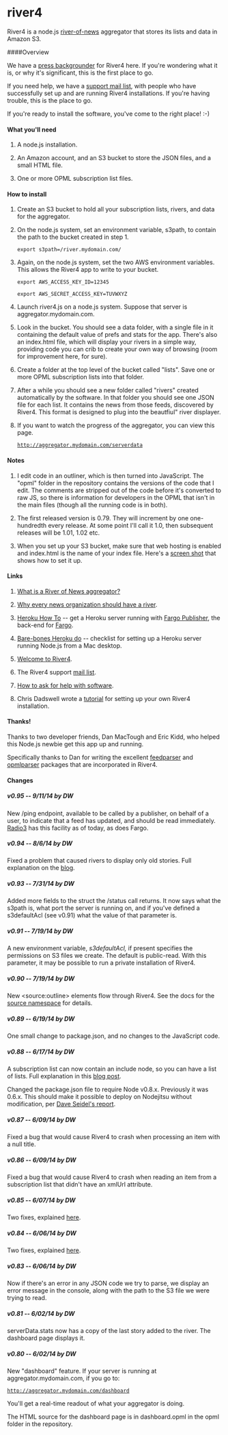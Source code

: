 river4
======

River4 is a node.js <a href="http://scripting.com/2014/06/02/whatIsARiverOfNewsAggregator.html">river-of-news</a> aggregator that stores its lists and data in Amazon S3.

####Overview

We have a <a href="http://river4.smallpict.com/2014/06/04/welcomeToRiver4.html">press backgrounder</a> for River4 here. If you're wondering what it is, or why it's significant, this is the first place to go.

If you need help, we have a <a href="https://groups.google.com/forum/?fromgroups#!forum/river4">support mail list</a>, with people who have successfully set up and are running River4 installations. If you're having trouble, this is the place to go.

If you're ready to install the software, you've come to the right place! :-)

#### What you'll need

1. A node.js installation.

2. An Amazon account, and an S3 bucket to store the JSON files, and a small HTML file.

3. One or more OPML subscription list files.

#### How to install

1. Create an S3 bucket to hold all your subscription lists, rivers, and data for the aggregator. 

2. On the node.js system, set an environment variable, s3path, to contain the path to the bucket created in step 1.

   <code>export s3path=/river.mydomain.com/</code>

3. Again, on the node.js system, set the two AWS environment variables. This allows the River4 app to write to your bucket.

   <code>export AWS_ACCESS_KEY_ID=12345</code>

   <code>export AWS_SECRET_ACCESS_KEY=TUVWXYZ</code>

4. Launch river4.js on a node.js system. Suppose that server is aggregator.mydomain.com.

5. Look in the bucket. You should see a data folder, with a single file in it containing the default value of prefs and stats for the app. There's also an index.html file, which will display your rivers in a simple way, providing code you can crib to create your own way of browsing (room for improvement here, for sure).

6. Create a folder at the top level of the bucket called "lists". Save one or more OPML subscription lists into that folder.

7. After a while you should see a new folder called "rivers" created automatically by the software. In that folder you should see one JSON file for each list. It contains the news from those feeds, discovered by River4. This format is designed to plug into the beautfiul" river displayer. 

8. If you want to watch the progress of the aggregator, you can view this page. 

    <code>http://aggregator.mydomain.com/serverdata</code>

#### Notes

1. I edit code in an outliner, which is then turned into JavaScript. The "opml" folder in the repository contains the versions of the code that I edit. The comments are stripped out of the code before it's converted to raw JS, so there is information for developers in the OPML that isn't in the main files (though all the running code is in both).

2. The first released version is 0.79. They will increment by one one-hundredth every release. At some point I'll call it 1.0, then subsequent releases will be 1.01, 1.02 etc.

3. When you set up your S3 bucket, make sure that web hosting is enabled and index.html is the name of your index file. Here's a <a href="http://static.scripting.com/larryKing/images/2014/06/01/bucketSetup.gif">screen shot</a> that shows how to set it up. 

#### Links

1. <a href="http://scripting.com/2014/06/02/whatIsARiverOfNewsAggregator.html">What is a River of News aggregator?</a>

2. <a href="http://www.niemanlab.org/2012/03/dave-winer-heres-why-every-news-organization-should-have-a-river/">Why every news organization should have a river</a>.

3. <a href="http://scripting.com/2014/02/06/herokuForPoetsBeta.html">Heroku How To</a> -- get a Heroku server running with <a href="https://github.com/scripting/fargoPublisher">Fargo Publisher</a>, the back-end for <a href="http://fargo.io/">Fargo</a>. 

4. <a href="http://scripting.com/2014/04/20/barebonesHerokuDo.html">Bare-bones Heroku do</a> -- checklist for setting up a Heroku server running Node.js from a Mac desktop.

5. <a href="http://river4.smallpict.com/2014/06/04/welcomeToRiver4.html">Welcome to River4</a>.

6. The River4 support <a href="https://groups.google.com/forum/?fromgroups#!forum/river4">mail list</a>. 

7. <a href="http://scripting.com/2014/03/19/howToAskForHelpWithSoftware.html">How to ask for help with software</a>.

8. Chris Dadswell wrote a <a href="http://scriven.chrisdadswell.co.uk/users/scriven/articles/howToSetupAFargoRiverOfNews.html">tutorial</a> for setting up your own River4 installation. 

#### Thanks!

Thanks to two developer friends, Dan MacTough and Eric Kidd, who helped this Node.js newbie get this app up and running. 

Specifically thanks to Dan for writing the excellent <a href="https://github.com/danmactough/node-feedparser">feedparser</a> and <a href="https://github.com/danmactough/node-opmlparser">opmlparser</a> packages that are incorporated in River4. 

#### Changes

##### v0.95 -- 9/11/14 by DW

New /ping endpoint, available to be called by a publisher, on behalf of a user, to indicate that a feed has updated, and should be read immediately. <a href="http://radio3.smallpict.com/2014/09/11/radio3053HasASimpleApi.html">Radio3</a> has this facility as of today, as does Fargo. 


##### v0.94 -- 8/6/14 by DW

Fixed a problem that caused rivers to display only old stories. Full explanation on the <a href="http://river4.smallpict.com/2014/08/06/river4V094.html">blog</a>.

##### v0.93 -- 7/31/14 by DW

Added more fields to the struct the /status call returns. It now says what the s3path is, what port the server is running on, and if you've defined a s3defaultAcl (see v0.91) what the value of that parameter is.

##### v0.91 -- 7/19/14 by DW

A new environment variable, <i>s3defaultAcl,</i> if present specifies the permissions on S3 files we create. The default is public-read. With this parameter, it may be possible to run a private installation of River4. 

##### v0.90 -- 7/19/14 by DW

New &lt;source:outline> elements flow through River4. See the docs for the <a href="http://source.smallpict.com/2014/07/12/theSourceNamespace.html">source namespace</a> for details. 

##### v0.89 -- 6/19/14 by DW

One small change to package.json, and no changes to the JavaScript code.

##### v0.88 -- 6/17/14 by DW

A subscription list can now contain an include node, so you can have a list of lists. Full explanation in this <a href="http://river4.smallpict.com/2014/06/17/river4V088.html">blog post</a>.

Changed the package.json file to require Node v0.8.x. Previously it was 0.6.x. This should make it possible to deploy on Nodejitsu without modification, per <a href="https://groups.google.com/d/msg/river4/r8kSLjfZo6Q/msXpBg_6zG0J">Dave Seidel's report</a>.

##### v0.87 -- 6/09/14 by DW

Fixed a bug that would cause River4 to crash when processing an item with a null title. 

##### v0.86 -- 6/09/14 by DW

Fixed a bug that would cause River4 to crash when reading an item from a subscription list that didn't have an xmlUrl attribute. 

##### v0.85 -- 6/07/14 by DW

Two fixes, explained <a href="http://river4.smallpict.com/2014/06/07/river4V085.html">here</a>.

##### v0.84 -- 6/06/14 by DW

Two fixes, explained <a href="http://river4.smallpict.com/2014/06/06/river4V084.html">here</a>.

##### v0.83 -- 6/06/14 by DW

Now if there's an error in any JSON code we try to parse, we display an error message in the console, along with the path to the S3 file we were trying to read. 

##### v0.81 -- 6/02/14 by DW

serverData.stats now has a copy of the last story added to the river. The dashboard page displays it.

##### v0.80 -- 6/02/14 by DW

New "dashboard" feature. If your server is running at aggregator.mydomain.com, if you go to:

<code>http://aggregator.mydomain.com/dashboard</code>

You'll get a real-time readout of what your aggregator is doing. 

The HTML source for the dashboard page is in dashboard.opml in the opml folder in the repository.


